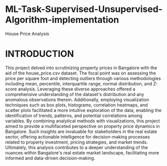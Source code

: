 # ML-Task-Supervised-Unsupervised-Algorithm-implementation
House Price Analysis

# INTRODUCTION
This project delved into scrutinizing property prices in Bangalore with the aid of the house_price.csv dataset. The focal point was on assessing the price per square foot and detecting outliers through various methodologies including mean, percentile, interquartile range, normal distribution, and Z-score analysis. Leveraging these diverse approaches offered a comprehensive understanding of the dataset's distribution and any anomalous observations therein. Additionally, employing visualization techniques such as box plots, histograms, correlation heatmaps, and scatter plots facilitated a more intuitive exploration of the data, enabling the identification of trends, patterns, and potential correlations among variables. By combining analytical methods with visualizations, this project aimed to provide a multifaceted perspective on property price dynamics in Bangalore. Such insights are invaluable for stakeholders in the real estate sector, offering actionable intelligence for decision-making processes related to property investment, pricing strategies, and market trends. Ultimately, this analysis contributes to a deeper understanding of the nuances within Bangalore's real estate market landscape, facilitating more informed and data-driven decision-making.
